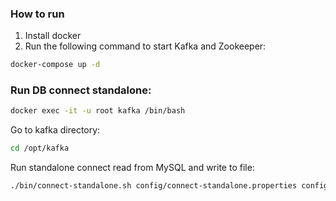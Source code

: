 ### How to run
1. Install docker
2. Run the following command to start Kafka and Zookeeper:
```bash
docker-compose up -d
```

### Run DB connect standalone:
```bash
docker exec -it -u root kafka /bin/bash
```
Go to kafka directory:
```bash
cd /opt/kafka
```
Run standalone connect read from MySQL and write to file:
```bash
./bin/connect-standalone.sh config/connect-standalone.properties config/mysql-source.properties config/file-sink.properties
```